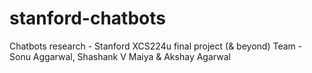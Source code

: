 # stanford-chatbots
Chatbots research - Stanford XCS224u final project (&amp; beyond) 
Team - Sonu Aggarwal, Shashank V Maiya & Akshay Agarwal